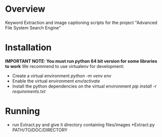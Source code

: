 # Overview
Keyword Extraction and image captioning scripts for the project "Advanced File System Search Engine"
# Installation
**IMPORTANT NOTE: You must run python 64 bit version for some libraries to work**
We recommend to use virtualenv for development:
* Create a virtual environment
 *python -m venv env*
* Enable the virtual environment
 *env/activate*
* Install the python dependencies on the virtual environment
*pip install -r requirements.txt*
# Running
* run Extract.py and give it directory containing files/images 
*Extract.py PATH/TO/DOC/DIRECTORY
